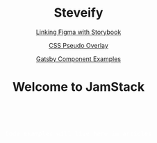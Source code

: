 # Steveify

[Linking Figma with Storybook](Article.md)

[CSS Pseudo Overlay](Article2.md)

[Gatsby Component Examples](Article3.md)

<template>
  <div id="Steveify">
    <img src="assets/jamstack.png" alt="Steveify" />
  </div>
</template>

# Welcome to JamStack

<div class="homepage--block">
  <pre>Code examples will live here in articles</pre>
  </div>

<style>
body{
  text-align:center;
}
.homepage--block{
  background-color:transparent;
  padding:50px;
}
pre{
  color:#fff;
}
</style>
